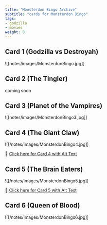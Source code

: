 ```yaml
---
title: "Monsterdon Bingo Archive"
subtitle: "cards for Monsterdon Bingo"
tags:
- godzilla
- movies
weight: 0
---
```


## Card 1 (Godzilla vs Destroyah)
![[notes/images/MonsterdonBingo.jpg]]

## Card 2 (The Tingler)

coming soon

## Card 3 (Planet of the Vampires)
![[notes/images/MonsterdonBingo3.jpg]]


## Card 4 (The Giant Claw)
![[/notes/images/MonsterdonBingo4.jpg]]

🔗 [Click here for Card 4 with Alt Text](https://writing.exchange/@cheribaker/110765201792265752)

## Card 5 (The Brain Eaters)

![[/notes/images/MonsterdonBingo5.jpg]]

🔗 [Click here for Card 5 with Alt Text](https://writing.exchange/@cheribaker/110804995534337511)

## Card 6 (Queen of Blood)

![[/notes/images/MonsterdonBingo6.jpg]]